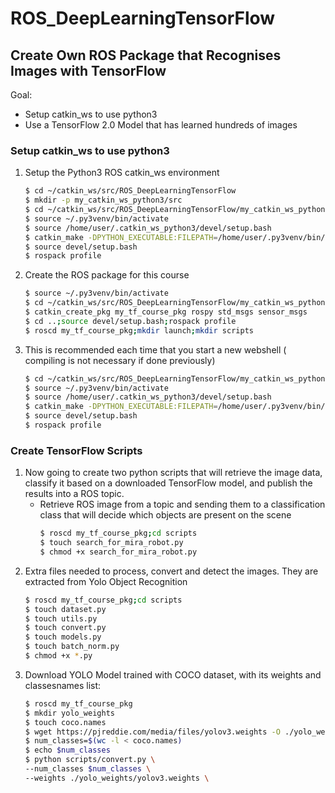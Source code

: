 # ROS_DeepLearningTensorFlow

## Create Own ROS Package that Recognises Images with TensorFlow

Goal:
- Setup catkin_ws to use python3
- Use a TensorFlow 2.0 Model that has learned hundreds of images

### Setup catkin_ws to use python3
1. Setup the Python3 ROS catkin_ws environment
    ```sh
    $ cd ~/catkin_ws/src/ROS_DeepLearningTensorFlow
    $ mkdir -p my_catkin_ws_python3/src
    $ cd ~/catkin_ws/src/ROS_DeepLearningTensorFlow/my_catkin_ws_python3
    $ source ~/.py3venv/bin/activate
    $ source /home/user/.catkin_ws_python3/devel/setup.bash
    $ catkin_make -DPYTHON_EXECUTABLE:FILEPATH=/home/user/.py3venv/bin/python
    $ source devel/setup.bash
    $ rospack profile
    ```


2. Create the ROS package for this course
    ```sh
    $ source ~/.py3venv/bin/activate
    $ cd ~/catkin_ws/src/ROS_DeepLearningTensorFlow/my_catkin_ws_python3/src
    $ catkin_create_pkg my_tf_course_pkg rospy std_msgs sensor_msgs
    $ cd ..;source devel/setup.bash;rospack profile
    $ roscd my_tf_course_pkg;mkdir launch;mkdir scripts
    ```

3. This is recommended each time that you start a new webshell ( compiling is not necessary if done previously)
    ```sh
    $ cd ~/catkin_ws/src/ROS_DeepLearningTensorFlow/my_catkin_ws_python3
    $ source ~/.py3venv/bin/activate
    $ source /home/user/.catkin_ws_python3/devel/setup.bash
    $ catkin_make -DPYTHON_EXECUTABLE:FILEPATH=/home/user/.py3venv/bin/python
    $ source devel/setup.bash
    $ rospack profile
    ```

### Create TensorFlow Scripts
1. Now going to create two python scripts that will retrieve the image data, classify it based on a downloaded TensorFlow model, and publish the results into a ROS topic.
    - Retrieve ROS image from a topic and sending them to a classification class that will decide which objects are present on the scene
        ```sh
        $ roscd my_tf_course_pkg;cd scripts
        $ touch search_for_mira_robot.py
        $ chmod +x search_for_mira_robot.py
        ```
2. Extra files needed to process, convert and detect the images. They are extracted from Yolo Object Recognition
    ```sh
    $ roscd my_tf_course_pkg;cd scripts
    $ touch dataset.py
    $ touch utils.py
    $ touch convert.py
    $ touch models.py
    $ touch batch_norm.py
    $ chmod +x *.py
    ```
3. Download YOLO Model trained with COCO dataset, with its weights and classesnames list:
    ```sh
    $ roscd my_tf_course_pkg
    $ mkdir yolo_weights
    $ touch coco.names
    $ wget https://pjreddie.com/media/files/yolov3.weights -O ./yolo_weights/yolov3.weights
    $ num_classes=$(wc -l < coco.names)
    $ echo $num_classes
    $ python scripts/convert.py \
	--num_classes $num_classes \
	--weights ./yolo_weights/yolov3.weights \
    ```